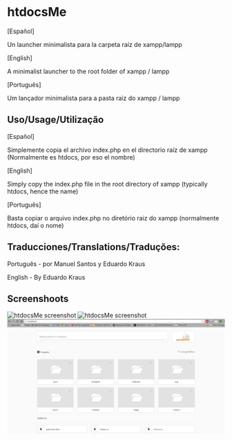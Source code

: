 # htdocsMe

[Español]

Un launcher minimalista para la carpeta raíz de xampp/lampp

[English]

A minimalist launcher to the root folder of xampp / lampp

[Português]

Um lançador minimalista para a pasta raiz do xampp / lampp

## Uso/Usage/Utilização ##
[Español]

Simplemente copia el archivo index.php en el directorio raíz de xampp (Normalmente es htdocs, por eso el nombre)

[English]

Simply copy the index.php file in the root directory of xampp (typically htdocs, hence the name)

[Português]

Basta copiar o arquivo index.php no diretório raiz do xampp (normalmente htdocs, daí o nome)


## Traducciones/Translations/Traduções:

Português - por Manuel Santos y Eduardo Kraus

English - By Eduardo Kraus


## Screenshoots ##

![htdocsMe screenshot](screenshot.png)
![htdocsMe screenshot](screenshot_2.png)
![htdocsMe screenshot](Screen.png)
